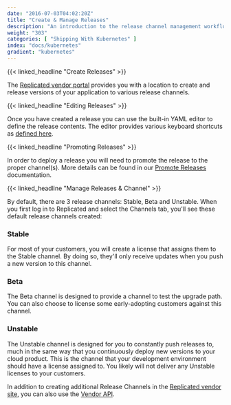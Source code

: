 ```yaml
---
date: "2016-07-03T04:02:20Z"
title: "Create & Manage Releases"
description: "An introduction to the release channel management workflow for development on the Replicated platform."
weight: "303"
categories: [ "Shipping With Kubernetes" ]
index: "docs/kubernetes"
gradient: "kubernetes"
---
```


{{< linked_headline "Create Releases" >}}

The [Replicated vendor portal](https://vendor.replicated.com) provides you with a location to create and release versions of your application to various release channels.

{{< linked_headline "Editing Releases" >}}

Once you have created a release you can use the built-in YAML editor to define the release contents. The editor provides various keyboard shortcuts as [defined here](https://github.com/ajaxorg/ace/wiki/Default-Keyboard-Shortcuts).

{{< linked_headline "Promoting Releases" >}}

In order to deploy a release you will need to promote the release to the proper channel(s). More details can be found in our [Promote Releases](/docs/distributing-an-application/promote-releases/) documentation.

{{< linked_headline "Manage Releases & Channel" >}}

By default, there are 3 release channels: Stable, Beta and Unstable. When you first log in to Replicated and select the Channels tab, you'll see these default release channels created:

### Stable
For most of your customers, you will create a license that assigns them to the Stable channel. By doing so, they'll only receive updates when you push a new version to this channel.

### Beta
The Beta channel is designed to provide a channel to test the upgrade path. You can also choose to license some early-adopting customers against this channel.

### Unstable
The Unstable channel is designed for you to constantly push releases to, much in the same way that you continuously deploy new versions to your cloud product. This is the channel that your development environment should have a license assigned to. You likely will not deliver any Unstable licenses to your customers.

In addition to creating additional Release Channels in the [Replicated vendor site](https://vendor.replicated.com/channels), you can also use the [Vendor API](/api/vendor-api/).
